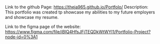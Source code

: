 Link to the github Page: https://theja965.github.io/Portfolo/
Description: This portfolio was created tp showcase my abilities to my future employers and showcase my resume.

Link to the figma page of the website: https://www.figma.com/file/iBlQ4HfsJFjTEQDkWtWYl1/Portfolio-Project?node-id=0%3A1
